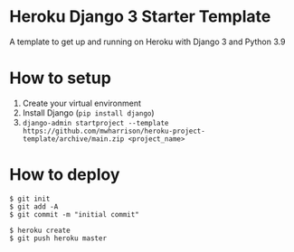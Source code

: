 # Heroku Django 3 Starter Template
A template to get up and running on Heroku with Django 3 and Python 3.9

# How to setup
1. Create your virtual environment
2. Install Django (`pip install django`)
3. `django-admin startproject --template https://github.com/mwharrison/heroku-project-template/archive/main.zip <project_name>`

# How to deploy
```
$ git init
$ git add -A
$ git commit -m "initial commit"

$ heroku create
$ git push heroku master
```
